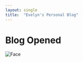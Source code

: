 ```yaml
---
layout: single
title:  "Evelyn's Personal Blog"
---
```


# Blog Opened
![Face](/eldonwood.github.io/assets/images/smileyFace.png)
